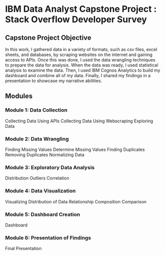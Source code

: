 # IBM Data Analyst Capstone Project : Stack Overflow Developer Survey
## Capstone Project Objective
In this work, I gathered data in a variety of formats, such as csv files, excel sheets, and databases, by scraping websites on the internet and gaining access to APIs. Once this was done, I used the data wrangling techniques to prepare the data for analysis. When the data was ready, I used statistical analysis to examine the data. Then, I used IBM Cognos Analytics to build my dashboard and combine all of my data. Finally, I shared my findings in a presentation to showcase my narrative abilities.

## Modules
### Module 1: Data Collection
Collecting Data Using APIs
Collecting Data Using Webscraping
Exploring Data
### Module 2: Data Wrangling
Finding Missing Values
Determine Missing Values
Finding Duplicates
Removing Duplicates
Normalizing Data
### Module 3: Exploratory Data Analysis
Distribution
Outliers
Correlation
### Module 4: Data Visualization
Visualizing Distribution of Data
Relationship
Composition
Comparison
### Module 5: Dashboard Creation
Dashboard
### Module 6: Presentation of Findings
Final Presentation